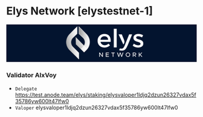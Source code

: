 # Elys Network [elystestnet-1]
![Elys Network Guide](https://github.com/Voynitskiy/Voynitskiy/blob/main/testnet/Elys/Elys.png)
### Validator AlxVoy
* `Delegate` https://test.anode.team/elys/staking/elysvaloper1ldjq2dzun26327vdax5f35786yw600lt47lfw0
* `Valoper` elysvaloper1ldjq2dzun26327vdax5f35786yw600lt47lfw0
